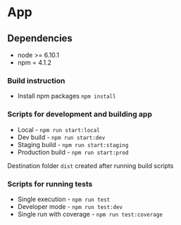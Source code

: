 # App
 
## Dependencies

* node >= 6.10.1
* npm = 4.1.2

### Build instruction

* Install npm packages `npm install`

### Scripts for development and building app

* Local - `npm run start:local`
* Dev build - `npm run start:dev`
* Staging build - `npm run start:staging`
* Production build - `npm run start:prod`

Destination folder `dist` created after running build scripts

### Scripts for running tests

* Single execution - `npm run test`
* Developer mode - `npm run test:dev`
* Single run with coverage - `npm run test:coverage`